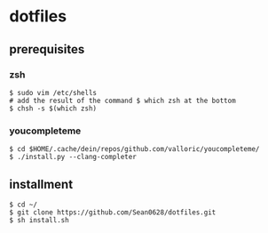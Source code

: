 # dotfiles
## prerequisites

### zsh
```
$ sudo vim /etc/shells
# add the result of the command $ which zsh at the bottom
$ chsh -s $(which zsh)
```

### youcompleteme

```
$ cd $HOME/.cache/dein/repos/github.com/valloric/youcompleteme/
$ ./install.py --clang-completer
```

## installment

```
$ cd ~/
$ git clone https://github.com/Sean0628/dotfiles.git
$ sh install.sh
```

